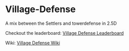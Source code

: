 Village-Defense
===============

A mix between the Settlers and towerdefense in 2.5D

Checkout the leaderboard: [Village Defense Leaderboard](http://dakror.de/villagedefense/ranking)

Wiki: [Village Defense Wiki](https://github.com/Dakror/Village-Defense/wiki)
